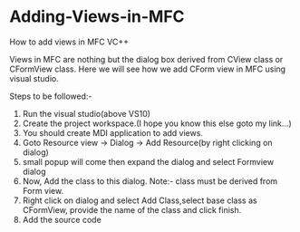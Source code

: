 # Adding-Views-in-MFC
How to add views in MFC VC++

Views in MFC are nothing but the dialog box derived from CView class or CFormView class. Here we will see how we add CForm view in MFC using visual studio.

Steps to be followed:-

1. Run the visual studio(above VS10)
2. Create the project workspace.(I hope you know this else goto my link...)
3. You should create MDI application to add views.
4. Goto Resource view -> Dialog -> Add Resource(by right clicking on dialog)
5. small popup will come then expand the dialog and select Formview dialog
6. Now, Add the class to this dialog.
Note:- class must be derived from Form view.
7. Right click on dialog and select Add Class,select base class as CFormView, provide the name of the class and click finish.
8. Add the source code
